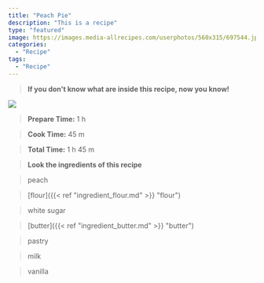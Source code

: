 ```yaml
---
title: "Peach Pie"
description: "This is a recipe"
type: "featured"
image: https://images.media-allrecipes.com/userphotos/560x315/697544.jpg
categories: 
  - "Recipe"
tags: 
  - "Recipe"
---
```



>**If you don't know what are inside this recipe, now you know!**

![](../images/Recipes-Banner.jpg)
> **Prepare Time:** 1 h


> **Cook Time:** 45 m


> **Total Time:** 1 h 45 m

> **Look the ingredients of this recipe**

> peach

> [flour]({{< ref "ingredient_flour.md" >}} "flour")

> white sugar

> [butter]({{< ref "ingredient_butter.md" >}} "butter")

> pastry

> milk

> vanilla

